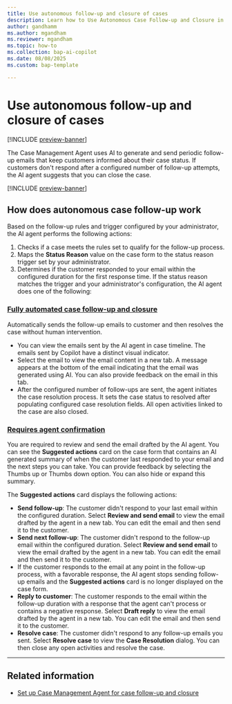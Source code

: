 ```yaml
---
title: Use autonomous follow-up and closure of cases
description: Learn how to Use Autonomous Case Follow-up and Closure in Dynamics 365 Customer Service.
author: gandhamm
ms.author: mgandham
ms.reviewer: mgandham
ms.topic: how-to 
ms.collection: bap-ai-copilot
ms.date: 08/08/2025
ms.custom: bap-template

---
```


# Use autonomous follow-up and closure of cases

[!INCLUDE [preview-banner](~/../shared-content/shared/preview-includes/preview-banner.md)]


The Case Management Agent uses AI to generate and send periodic follow-up emails that keep customers informed about their case status. If customers don't respond after a configured number of follow-up attempts, the AI agent suggests that you can close the case.

[!INCLUDE [preview-banner](../../../shared-content/shared/preview-includes/production-ready-preview-dynamics365.md)]

## How does autonomous case follow-up work

Based on the follow-up rules and trigger configured by your administrator, the AI agent performs the following actions:
 
1. Checks if a case meets the rules set to qualify for the follow-up process.
1. Maps the **Status Reason** value on the case form to the status reason trigger set by your administrator. 
1. Determines if the customer responded to your email within the configured duration for the first response time. If the status reason matches the trigger and your administrator's configuration, the AI agent does one of the following:
 
### [Fully automated case follow-up and closure](#tab/fullyautomatedcasefollowup)
 
Automatically sends the follow-up emails to customer and then resolves the case without human intervention.
  - You can view the emails sent by the AI agent in case timeline. The emails sent by Copilot have a distinct visual indicator. 
  - Select the email to view the email content in a new tab. A message appears at the bottom of the email indicating that the email was generated using AI. You can also provide feedback on the email in this tab.
  - After the configured number of follow-ups are sent, the agent initiates the case resolution process. It sets the case status to resolved after populating configured case resolution fields. All open activities linked to the case are also closed. 
 
### [Requires agent confirmation](#tab/requiredagentconfirmation)

You are required to review and send the email drafted by the AI agent. You can see the **Suggested actions** card on the case form that contains an AI generated summary of when the customer last responded to your email and the next steps you can take. You can provide feedback by selecting the Thumbs up or Thumbs down option. You can also hide or expand this summary. 

The **Suggested actions** card displays the following actions:
   - **Send follow-up**: The customer didn't respond to your last email within the configured duration. Select **Review and send email** to view the email drafted by the agent in a new tab. You can edit the email and then send it to the customer.
   -  **Send next follow-up**: The customer didn't respond to the follow-up email within the configured duration. Select **Review and send email** to view the email drafted by the agent in a new tab. You can edit the email and then send it to the customer.
   - If the customer responds to the email at any point in the follow-up process, with a favorable response, the AI agent stops sending follow-up emails and the **Suggested actions** card is no longer displayed on the case form.
   - **Reply to customer**: The customer responds to the email within the follow-up duration with a response that the agent can't process or contains a negative response. Select **Draft reply** to view the email drafted by the agent in a new tab. You can edit the email and then send it to the customer.
   - **Resolve case**: The customer didn't respond to any follow-up emails you sent. Select **Resolve case** to view the **Case Resolution** dialog. You can then close any open activities and resolve the case.

---
## Related information

- [Set up Case Management Agent for case follow-up and closure](../administer/set-up-case-closure.md)




